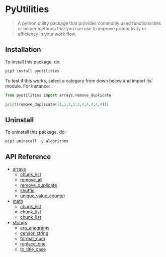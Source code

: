 # PyUtilities

> A python utility package that provides commonly used functionalities or helper methods that you can use to improve productivity or efficiency in your work flow.

## Installation

To install this package, do:

```bash
pip3 install pyutilities
```

To test if this works, select a category from down below and import its' module. For instance:

```python
from pyutilities import arrays.remove_duplicate

print(remove_duplicate([1,1,2,2,3,4,4,4,4,4]))
```
## Uninstall

To uninstall this package, do:

```bash
pip3 uninstall -y algorithms
```

## API Reference

- [arrays](pyutilities/arrays/README.md)
    - [chunk_list](pyutilities/arrays/chunk_list.py)
    - [remove_all](pyutilities/arrays/remove_all.py)
    - [remove_duplicate](pyutilities/arrays/remove_duplicate.py)
    - [shuffle](pyutilities/arrays/shuffle.py)
    - [unique_value_counter](pyutilities/arrays/unique_value_counter.py)
- [math](pyutilities/math/README.md)
    - [chunk_list](pyutilities/arrays/chunk_list.py)
    - [chunk_list](pyutilities/arrays/chunk_list.py)
    - [chunk_list](pyutilities/arrays/chunk_list.py)
- [strings](pyutilities/strings/README.md)
    - [ara_anagrams](pyutilities/arrays/are_anagrams.py)
    - [censor_string](pyutilities/arrays/censor_string.py)
    - [format_num](pyutilities/arrays/format_num.py)
    - [replace_one](pyutilities/arrays/replace_one.py)
    - [to_title_case](pyutilities/arrays/to_title_case.py)

